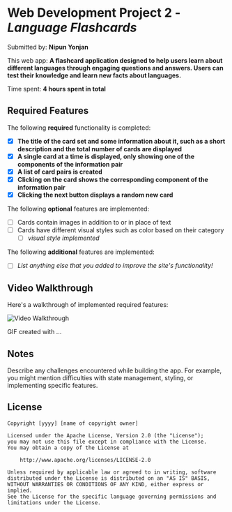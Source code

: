 # Web Development Project 2 - *Language Flashcards*

Submitted by: **Nipun Yonjan**

This web app: **A flashcard application designed to help users learn about different languages through engaging questions and answers. Users can test their knowledge and learn new facts about languages.**

Time spent: **4 hours spent in total**

## Required Features

The following **required** functionality is completed:

- [x] **The title of the card set and some information about it, such as a short description and the total number of cards are displayed**
- [x] **A single card at a time is displayed, only showing one of the components of the information pair**
- [x] **A list of card pairs is created**
- [x] **Clicking on the card shows the corresponding component of the information pair**
- [x] **Clicking the next button displays a random new card**

The following **optional** features are implemented:

- [ ] Cards contain images in addition to or in place of text
- [ ] Cards have different visual styles such as color based on their category
  - [ ] *visual style implemented*

The following **additional** features are implemented:

- [ ] *List anything else that you added to improve the site's functionality!*

## Video Walkthrough

Here's a walkthrough of implemented required features:

<img src='https://imgur.com/a/IdWQr77' title='Video Walkthrough' width='' alt='Video Walkthrough' />

GIF created with ...  
<!-- Recommended tools:
[Kap](https://getkap.co/) for macOS
[ScreenToGif](https://www.screentogif.com/) for Windows
[peek](https://github.com/phw/peek) for Linux. -->

## Notes

Describe any challenges encountered while building the app. For example, you might mention difficulties with state management, styling, or implementing specific features.

## License

    Copyright [yyyy] [name of copyright owner]

    Licensed under the Apache License, Version 2.0 (the "License");
    you may not use this file except in compliance with the License.
    You may obtain a copy of the License at

        http://www.apache.org/licenses/LICENSE-2.0

    Unless required by applicable law or agreed to in writing, software
    distributed under the License is distributed on an "AS IS" BASIS,
    WITHOUT WARRANTIES OR CONDITIONS OF ANY KIND, either express or implied.
    See the License for the specific language governing permissions and
    limitations under the License.
